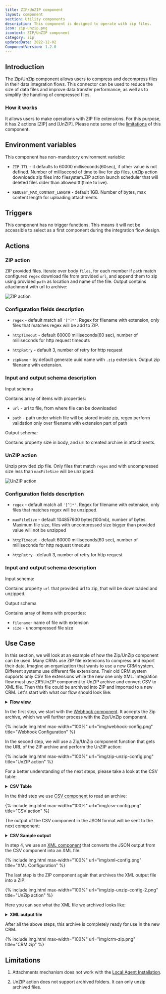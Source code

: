 ```yaml
---
title: ZIP/UnZIP component
layout: component
section: Utility components
description: This component is designed to operate with zip files.
icon: zip-unzip.png
icontext: ZIP/UnZIP component
category: zip
updatedDate: 2022-12-02
ComponentVersion: 1.2.0
---
```


## Introduction

The Zip/UnZip component allows users to compress and decompress files in their data integration flows. This connector can be used to reduce the size of data files and improve data transfer performance, as well as to simplify the handling of compressed files.

### How it works

It allows users to make operations with ZIP file extensions. For this purpose, it has 2 actions [ZIP] and [UnZIP]. Please note some of the [limitations](#limitations) of this component.

## Environment variables

This component has non-mandatory environment variable:

* `ZIP_TTL` - it defaults to 60000 milliseconds(60sec), if other value is not defined.
Number of millisecond of time to live for zip files, unZip action downloads zip files into filesystem.ZIP action launch scheduler that will deleted files older than allowed ttl(time to live).

* `REQUEST_MAX_CONTENT_LENGTH` - default 1GB. Number of bytes, max content length for uploading attachments.

## Triggers

This component has no trigger functions. This means it will not be accessible to
select as a first component during the integration flow design.

## Actions

### ZIP action

ZIP provided files. Iterate over body `files`, for each member if `path` match
configured `regex` download file from provided `url`, and append them to zip using
provided `path` as location and name of the file. Output contains attachment with
url to archive:

![ZIP action](img/zip.png)

### Configuration fields description

* `regex` - default match all `'[^]*'`. Regex for filename with extension, only files that matches regex will be add to ZIP.

* `httpTimeout` - default 60000 milliseconds(60 sec), number of milliseconds for http request timeouts

* `httpRetry` - default 3, number of retry for http request

* `zipName` - by default generate uuid name with `.zip` extension. Output zip filename with extension.

### Input and output schema description

Input schema

Contains array of items with properties:

* `url` - url to file, from where file can be downloaded

* `path` - path under which file will be stored inside zip, regex perform validation only over filename with extension part of path

Output schema:

Contains property size in body, and url to created archive in attachments.

### UnZIP action

Unzip provided zip file. Only files that match `regex` and with uncompressed size less than  `maxFileSize` will be unzipped:

![UnZIP action](img/unzip.png)

### Configuration fields description

* `regex` - default match all `'[^]*'`. Regex for filename with extension, only files that matches regex will be unzipped.

* `maxFileSize` - default 104857600 bytes(100mb), number of bytes. Maximum file size, files with uncompressed size bigger than provided value will not be unzipped

* `httpTimeout` - default 60000 milliseconds(60 sec), number of milliseconds for http request timeouts

* `httpRetry` - default 3, number of retry for http request

### Input and output schema description

Input schema:

Contains property `url` that provided url to zip, that will be downloaded and unzipped.

Output schema

Contains array of items with properties:

* `filename`- name of file with extension
* `size` - uncompressed file size

## Use Case

In this section, we will look at an example of how the Zip/UnZip component can be used. Many CRMs use ZIP file extensions to compress and export their data. Imagine an organization that wants to use a new CRM system. Different systems use different file extensions. Their old CRM system supports only CSV file extensions while the new one only XML. Integration flow must use ZIP/UnZIP component to UnZIP archive and convert CSV to XML file. Then this file could be archived into ZIP and imported to a new CRM. Let's start with what our flow should look like:

<details close markdown="block"><summary><strong>Flow view</strong></summary>

{% include img.html max-width="30%" url="img/flow-view.png" title="Flow view" %}

</details>

In the first step, we start with the [Webhook component](/components/webhook). It accepts the Zip archive, which we will further process with the Zip/UnZip component.

{% include img.html max-width="100%" url="img/webhook-config.png" title="Webhook Configuration" %}

In the second step, we will use a Zip/UnZip component function that gets the URL of the ZIP archive and perform the UnZIP action:

{% include img.html max-width="100%" url="img/zip-unzip-config.png" title="UnZIP action" %}

For a better understanding of the next steps, please take a look at the CSV table:

<details close markdown="block"><summary><strong>CSV Table</strong></summary>

{% include img.html max-width="100%" url="img/csv-table.png" title="CSV Table" %}

</details>

In the third step we use [CSV component](/components/csv) to read an archive:

{% include img.html max-width="100%" url="img/csv-config.png" title="CSV action" %}

The output of the CSV component in the JSON format will be sent to the next component:

<details close markdown="block"><summary><strong>CSV Sample output</strong></summary>

```json
{
  "result": [
    {
      "column0": "Identifier",
      "column1": "First name",
      "column2": "Last name"
    },
    {
      "column0": "901242",
      "column1": "Rachel",
      "column2": "Booker"
    },
    {
      "column0": "207074",
      "column1": "Laura",
      "column2": "Grey"
    },
    {
      "column0": "408129",
      "column1": "Craig",
      "column2": "Johnson"
    },
    {
      "column0": "934600",
      "column1": "Mary",
      "column2": "Jenkins"
    },
    {
      "column0": "507916",
      "column1": "Jamie",
      "column2": "Smith"
    }
  ]
}
```

</details>

In step 4, we use an [XML component](/components/xml) that converts the JSON output from the CSV component into an XML file.

{% include img.html max-width="100%" url="img/xml-config.png" title="XML Configuration" %}

The last step is the ZIP component again that archives the XML output file into a ZIP:

{% include img.html max-width="100%" url="img/zip-unzip-config-2.png" title="UnZip action" %}

Here you can see what the XML file we archived looks like:

<details close markdown="block"><summary><strong>XML output file</strong></summary>

```xml
<?xml version="1.0" encoding="UTF-8"?>
<table>
  <column0>Identifier</column0>
  <column1>First name</column1>
  <column2>Last name</column2>
  <column0>901242</column0>
  <column1>Rachel</column1>
  <column2>Booker</column2>
  <column0>207074</column0>
  <column1>Laura</column1>
  <column2>Grey</column2>
  <column0>408129</column0>
  <column1>Craig</column1>
  <column2>Johnson</column2>
  <column0>934600</column0>
  <column1>Mary</column1>
  <column2>Jenkins</column2>
  <column0>507916</column0>
  <column1>Jamie</column1>
  <column2>Smith</column2>
</table>
```

</details>

After all the above steps, this archive is completely ready for use in the new CRM.

{% include img.html max-width="100%" url="img/crm-zip.png" title="CRM.zip" %}

## Limitations

1. Attachments mechanism does not work with the [Local Agent Installation](/getting-started/local-agent).

2. UnZIP action does not support archived folders. It can only unzip archived files.
